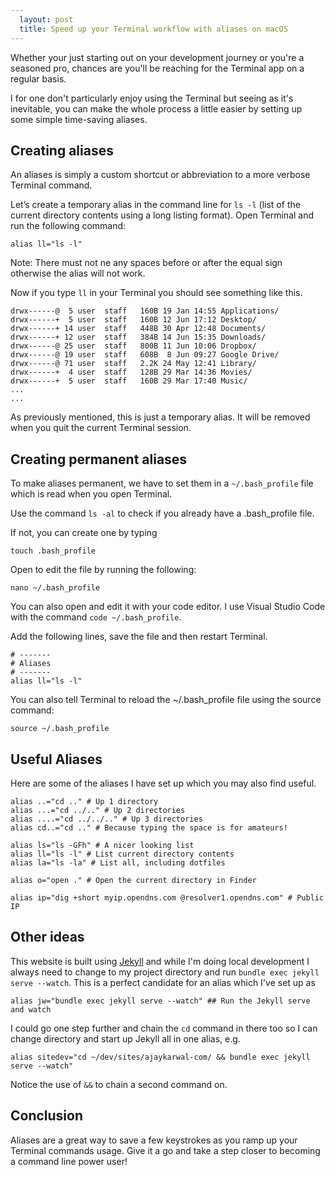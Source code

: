 ```yaml
---
  layout: post
  title: Speed up your Terminal workflow with aliases on macOS
---
```


Whether your just starting out on your development journey or you're a seasoned pro, chances are you'll be reaching for the Terminal app on a regular basis.

I for one don't particularly enjoy using the Terminal but seeing as it's inevitable, you can make the whole process a little easier by setting up some simple time-saving aliases.

## Creating aliases

An aliases is simply a custom shortcut or abbreviation to a more verbose Terminal command.

Let’s create a temporary alias in the command line for `ls -l` (list of the current directory contents using a long listing format). Open Terminal and run the following command:

```shell
alias ll="ls -l"
```

Note: There must not ne any spaces before or after the equal sign otherwise the alias will not work.

Now if you type `ll` in your Terminal you should see something like this.

```shell
drwx------@  5 user  staff   160B 19 Jan 14:55 Applications/
drwx------+  5 user  staff   160B 12 Jun 17:12 Desktop/
drwx------+ 14 user  staff   448B 30 Apr 12:48 Documents/
drwx------+ 12 user  staff   384B 14 Jun 15:35 Downloads/
drwx------@ 25 user  staff   800B 11 Jun 10:06 Dropbox/
drwx------@ 19 user  staff   608B  8 Jun 09:27 Google Drive/
drwx------@ 71 user  staff   2.2K 24 May 12:41 Library/
drwx------+  4 user  staff   128B 29 Mar 14:36 Movies/
drwx------+  5 user  staff   160B 29 Mar 17:40 Music/
...
...
```

As previously mentioned, this is just a temporary alias. It will be removed when you quit the current Terminal session.


## Creating permanent aliases

To make aliases permanent, we have to set them in a `~/.bash_profile` file which is read when you open Terminal.

Use the command `ls -al` to check if you already have a .bash_profile file.

If not, you can create one by typing

```shell
touch .bash_profile
```

Open to edit the file by running the following:

```shell
nano ~/.bash_profile
```

You can also open and edit it with your code editor. I use Visual Studio Code with the command `code ~/.bash_profile`.

Add the following lines, save the file and then restart Terminal.

```shell
# -------
# Aliases
# -------
alias ll="ls -l"
```
You can also tell Terminal to reload the ~/.bash_profile file using the source command:

```shell
source ~/.bash_profile
```

## Useful Aliases
Here are some of the aliases I have set up which you may also find useful.

```shell
alias ..="cd .." # Up 1 directory
alias ...="cd ../.." # Up 2 directories
alias ....="cd ../../.." # Up 3 directories
alias cd..="cd .." # Because typing the space is for amateurs!

alias ls="ls -GFh" # A nicer looking list
alias ll="ls -l" # List current directory contents
alias la="ls -la" # List all, including dotfiles

alias o="open ." # Open the current directory in Finder

alias ip="dig +short myip.opendns.com @resolver1.opendns.com" # Public IP
```

## Other ideas

This website is built using [Jekyll](http://jekyllrb.com) and while I'm doing local development I always need to change to my project directory and run `bundle exec jekyll serve --watch`. This is a perfect candidate for an alias which I've set up as

```shell
alias jw="bundle exec jekyll serve --watch" ## Run the Jekyll serve and watch
```

I could go one step further and chain the `cd` command in there too so I can change directory and start up Jekyll all in one alias, e.g.

```shell
alias sitedev="cd ~/dev/sites/ajaykarwal-com/ && bundle exec jekyll serve --watch"
```
Notice the use of `&&` to chain a second command on.


## Conclusion

Aliases are a great way to save a few keystrokes as you ramp up your Terminal commands usage. Give it a go and take a step closer to becoming a command line power user!


